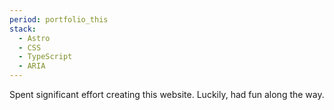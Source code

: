 ```yaml
---
period: portfolio_this
stack:
  - Astro
  - CSS
  - TypeScript
  - ARIA
---
```


Spent significant effort creating this website. Luckily, had fun along the way.
